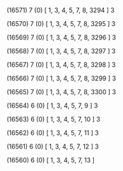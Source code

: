 (16571) 7 (0) [ 1, 3, 4, 5, 7, 8, 3294 ] 3 


(16570) 7 (0) [ 1, 3, 4, 5, 7, 8, 3295 ] 3 


(16569) 7 (0) [ 1, 3, 4, 5, 7, 8, 3296 ] 3 


(16568) 7 (0) [ 1, 3, 4, 5, 7, 8, 3297 ] 3 


(16567) 7 (0) [ 1, 3, 4, 5, 7, 8, 3298 ] 3 


(16566) 7 (0) [ 1, 3, 4, 5, 7, 8, 3299 ] 3 


(16565) 7 (0) [ 1, 3, 4, 5, 7, 8, 3300 ] 3 


(16564) 6 (0) [ 1, 3, 4, 5, 7, 9 ] 3 


(16563) 6 (0) [ 1, 3, 4, 5, 7, 10 ] 3 


(16562) 6 (0) [ 1, 3, 4, 5, 7, 11 ] 3 


(16561) 6 (0) [ 1, 3, 4, 5, 7, 12 ] 3 


(16560) 6 (0) [ 1, 3, 4, 5, 7, 13 ]  

